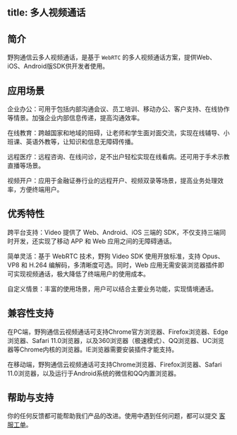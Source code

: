 title: 多人视频通话
---



## 简介

野狗通信云多人视频通话，是基于 `WebRTC` 的多人视频通话方案，提供Web、iOS、Android版SDK供开发者使用。

## 应用场景

企业办公：可用于包括内部沟通会议、员工培训、移动办公、客户支持、在线协作等情景。加强企业内部信息传递，提高沟通效率。

在线教育：跨越国家和地域的阻碍，让老师和学生面对面交流，实现在线辅导、小班课、英语外教等，让知识和信息无障碍传播。

远程医疗：远程咨询、在线问诊，足不出户轻松实现在线看病。还可用于手术示教直播等场景。

视频开户：应用于金融证券行业的远程开户、视频双录等场景，提高业务处理效率，方便终端用户。

## 优秀特性

跨平台支持：Video 提供了 Web、Android、iOS 三端的 SDK，不仅支持三端同时开发，还实现了移动 APP 和 Web 应用之间的无障碍通话。

简单灵活：基于 WebRTC 技术，野狗 Video SDK 使用开放标准，支持 Opus、 VP8 和 H.264 编解码，多清晰度可选。同时，Web 应用无需安装浏览器插件即可实现视频通话，极大降低了终端用户的使用成本。

自定义情景：丰富的使用场景，用户可以结合主要业务功能，实现情境通话。


## 兼容性支持

在PC端，野狗通信云视频通话可支持Chrome官方浏览器、Firefox浏览器、Edge浏览器、Safari 11.0浏览器，以及360浏览器（极速模式）、QQ浏览器、UC浏览器等Chrome内核的浏览器。IE浏览器需要安装插件才能支持。

在移动端，野狗通信云视频通话可支持Chrome浏览器、Firefox浏览器、Safari 11.0浏览器，以及运行于Android系统的微信和QQ内置浏览器。


## 帮助与支持

你的任何反馈都可能帮助我们产品的改进。使用中遇到任何问题，都可以提交 [客服工单](https://wilddog.kf5.com/user/login/?_ga=1.87552923.207002905.1448960317)。
